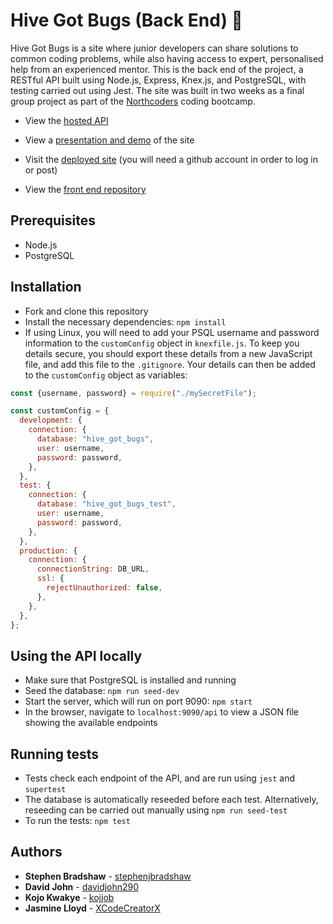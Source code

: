 # Hive Got Bugs (Back End) 🐛

Hive Got Bugs is a site where junior developers can share solutions to common coding problems, while also having access to expert, personalised help from an experienced mentor. This is the back end of the project, a RESTful API built using Node.js, Express, Knex.js, and PostgreSQL, with testing carried out using Jest. The site was built in two weeks as a final group project as part of the [Northcoders](https://www.northcoders.com/) coding bootcamp.

- View the [hosted API](https://hive-got-bugs.herokuapp.com/api/)

- View a [presentation and demo](https://www.youtube.com/watch?v=fFv-CJZnrbI) of the site

- Visit the [deployed site](https://hive-got-bugs.netlify.app/) (you will need a github account in order to log in or post)

- View the [front end repository](https://github.com/davidjohn290/hive-got-bugs-fe)

## Prerequisites

- Node.js
- PostgreSQL

## Installation

- Fork and clone this repository
- Install the necessary dependencies: `npm install`
- If using Linux, you will need to add your PSQL username and password information to the `customConfig` object in `knexfile.js`. To keep you details secure, you should export these details from a new JavaScript file, and add this file to the `.gitignore`. Your details can then be added to the `customConfig` object as variables:

```javascript
const {username, password} = require("./mySecretFile");

const customConfig = {
  development: {
    connection: {
      database: "hive_got_bugs",
      user: username,
      password: password,
    },
  },
  test: {
    connection: {
      database: "hive_got_bugs_test",
      user: username,
      password: password,
    },
  },
  production: {
    connection: {
      connectionString: DB_URL,
      ssl: {
        rejectUnauthorized: false,
      },
    },
  },
};
```

## Using the API locally

- Make sure that PostgreSQL is installed and running
- Seed the database: `npm run seed-dev`
- Start the server, which will run on port 9090: `npm start`
- In the browser, navigate to `localhost:9090/api` to view a JSON file showing the available endpoints

## Running tests

- Tests check each endpoint of the API, and are run using `jest` and `supertest`
- The database is automatically reseeded before each test. Alternatively, reseeding can be carried out manually using `npm run seed-test`
- To run the tests: `npm test`

## Authors

- **Stephen Bradshaw** - [stephenjbradshaw](https://github.com/stephenjbradshaw)
- **David John** - [davidjohn290](https://github.com/davidjohn290)
- **Kojo Kwakye** - [kojjob](https://github.com/kojjob)
- **Jasmine Lloyd** - [XCodeCreatorX](https://github.com/xcodecreatorx)

